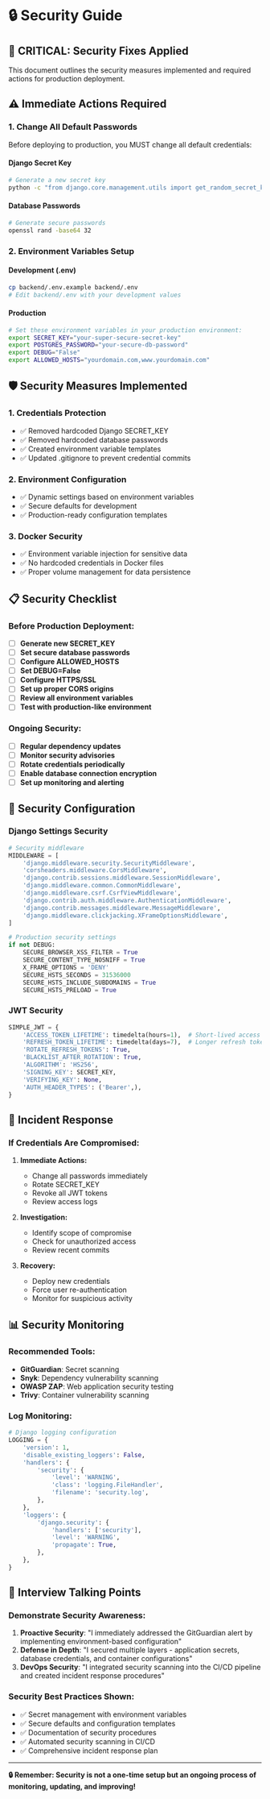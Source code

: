 # 🔒 Security Guide

## 🚨 CRITICAL: Security Fixes Applied

This document outlines the security measures implemented and required actions for production deployment.

## ⚠️ Immediate Actions Required

### 1. **Change All Default Passwords**
Before deploying to production, you MUST change all default credentials:

#### Django Secret Key
```bash
# Generate a new secret key
python -c "from django.core.management.utils import get_random_secret_key; print(get_random_secret_key())"
```

#### Database Passwords
```bash
# Generate secure passwords
openssl rand -base64 32
```

### 2. **Environment Variables Setup**

#### Development (.env)
```bash
cp backend/.env.example backend/.env
# Edit backend/.env with your development values
```

#### Production
```bash
# Set these environment variables in your production environment:
export SECRET_KEY="your-super-secure-secret-key"
export POSTGRES_PASSWORD="your-secure-db-password"
export DEBUG="False"
export ALLOWED_HOSTS="yourdomain.com,www.yourdomain.com"
```

## 🛡️ Security Measures Implemented

### 1. **Credentials Protection**
- ✅ Removed hardcoded Django SECRET_KEY
- ✅ Removed hardcoded database passwords
- ✅ Created environment variable templates
- ✅ Updated .gitignore to prevent credential commits

### 2. **Environment Configuration**
- ✅ Dynamic settings based on environment variables
- ✅ Secure defaults for development
- ✅ Production-ready configuration templates

### 3. **Docker Security**
- ✅ Environment variable injection for sensitive data
- ✅ No hardcoded credentials in Docker files
- ✅ Proper volume management for data persistence

## 📋 Security Checklist

### Before Production Deployment:

- [ ] **Generate new SECRET_KEY**
- [ ] **Set secure database passwords**
- [ ] **Configure ALLOWED_HOSTS**
- [ ] **Set DEBUG=False**
- [ ] **Configure HTTPS/SSL**
- [ ] **Set up proper CORS origins**
- [ ] **Review all environment variables**
- [ ] **Test with production-like environment**

### Ongoing Security:

- [ ] **Regular dependency updates**
- [ ] **Monitor security advisories**
- [ ] **Rotate credentials periodically**
- [ ] **Enable database connection encryption**
- [ ] **Set up monitoring and alerting**

## 🔧 Security Configuration

### Django Settings Security
```python
# Security middleware
MIDDLEWARE = [
    'django.middleware.security.SecurityMiddleware',
    'corsheaders.middleware.CorsMiddleware',
    'django.contrib.sessions.middleware.SessionMiddleware',
    'django.middleware.common.CommonMiddleware',
    'django.middleware.csrf.CsrfViewMiddleware',
    'django.contrib.auth.middleware.AuthenticationMiddleware',
    'django.contrib.messages.middleware.MessageMiddleware',
    'django.middleware.clickjacking.XFrameOptionsMiddleware',
]

# Production security settings
if not DEBUG:
    SECURE_BROWSER_XSS_FILTER = True
    SECURE_CONTENT_TYPE_NOSNIFF = True
    X_FRAME_OPTIONS = 'DENY'
    SECURE_HSTS_SECONDS = 31536000
    SECURE_HSTS_INCLUDE_SUBDOMAINS = True
    SECURE_HSTS_PRELOAD = True
```

### JWT Security
```python
SIMPLE_JWT = {
    'ACCESS_TOKEN_LIFETIME': timedelta(hours=1),  # Short-lived access tokens
    'REFRESH_TOKEN_LIFETIME': timedelta(days=7),  # Longer refresh tokens
    'ROTATE_REFRESH_TOKENS': True,
    'BLACKLIST_AFTER_ROTATION': True,
    'ALGORITHM': 'HS256',
    'SIGNING_KEY': SECRET_KEY,
    'VERIFYING_KEY': None,
    'AUTH_HEADER_TYPES': ('Bearer',),
}
```

## 🚨 Incident Response

### If Credentials Are Compromised:

1. **Immediate Actions:**
   - Change all passwords immediately
   - Rotate SECRET_KEY
   - Revoke all JWT tokens
   - Review access logs

2. **Investigation:**
   - Identify scope of compromise
   - Check for unauthorized access
   - Review recent commits

3. **Recovery:**
   - Deploy new credentials
   - Force user re-authentication
   - Monitor for suspicious activity

## 📊 Security Monitoring

### Recommended Tools:
- **GitGuardian**: Secret scanning
- **Snyk**: Dependency vulnerability scanning
- **OWASP ZAP**: Web application security testing
- **Trivy**: Container vulnerability scanning

### Log Monitoring:
```python
# Django logging configuration
LOGGING = {
    'version': 1,
    'disable_existing_loggers': False,
    'handlers': {
        'security': {
            'level': 'WARNING',
            'class': 'logging.FileHandler',
            'filename': 'security.log',
        },
    },
    'loggers': {
        'django.security': {
            'handlers': ['security'],
            'level': 'WARNING',
            'propagate': True,
        },
    },
}
```

## 🎯 Interview Talking Points

### Demonstrate Security Awareness:
1. **Proactive Security**: "I immediately addressed the GitGuardian alert by implementing environment-based configuration"
2. **Defense in Depth**: "I secured multiple layers - application secrets, database credentials, and container configurations"
3. **DevOps Security**: "I integrated security scanning into the CI/CD pipeline and created incident response procedures"

### Security Best Practices Shown:
- ✅ Secret management with environment variables
- ✅ Secure defaults and configuration templates
- ✅ Documentation of security procedures
- ✅ Automated security scanning in CI/CD
- ✅ Comprehensive incident response plan

---

**🔒 Remember: Security is not a one-time setup but an ongoing process of monitoring, updating, and improving!**
